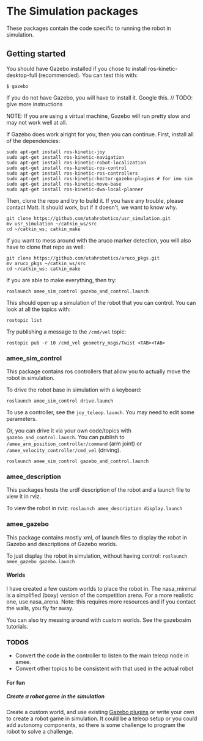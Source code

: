 # The Simulation packages

These packages contain the code specific to running the robot in simulation.


## Getting started

You should have Gazebo installed if you chose to install
ros-kinetic-desktop-full (recommended). You can test this with:
```
$ gazebo
```

If you do not have Gazebo, you will have to install it.  Google this. // TODO: give more instructions

NOTE: If you are using a virtual machine, Gazebo will run pretty slow and may not
work well at all.  

If Gazebo does work alright for you, then you can continue. First, install
all of the dependencies:

```
sudo apt-get install ros-kinetic-joy
sudo apt-get install ros-kinetic-navigation
sudo apt-get install ros-kinetic-robot-localization
sudo apt-get install ros-kinetic-ros-control
sudo apt-get install ros-kinetic-ros-controllers
sudo apt-get install ros-kinetic-hector-gazebo-plugins # for imu sim
sudo apt-get install ros-kinetic-move-base
sudo apt-get install ros-kinetic-dwa-local-planner
```

Then, clone the repo and try to build it. If you have any trouble,
please contact Matt. It should work, but if it doesn't, we want to
know why.

```
git clone https://github.com/utahrobotics/usr_simulation.git
mv usr_simulation ~/catkin_ws/src
cd ~/catkin_ws; catkin_make
```


If you want to mess around with the aruco marker detection,
you will also have to clone that repo as well:
```
git clone https://github.com/utahrobotics/aruco_pkgs.git
mv aruco_pkgs ~/catkin_ws/src
cd ~/catkin_ws; catkin_make
```


If you are able to make everything, then try:
```
roslaunch amee_sim_control gazebo_and_control.launch
```


This should open up a simulation of the robot that you can control.
You can look at all the topics with:
```
rostopic list
```

Try publishing a message to the `/cmd/vel` topic:
```
rostopic pub -r 10 /cmd_vel geometry_msgs/Twist <TAB><TAB>
```


### amee_sim_control
This package contains ros controllers that allow you to actually move the robot
in simulation.

To drive the robot base in simulation with a keyboard:
```
roslaunch amee_sim_control drive.launch
```

To use a controller, see the `joy_teleop.launch`. You may need to edit some
parameters.


Or, you can drive it via your own code/topics with `gazebo_and_control.launch`.
You can publish to `/amee_arm_position_controller/command` (arm joint) or
`/amee_velocity_controller/cmd_vel` (driving).


```
roslaunch amee_sim_control gazebo_and_control.launch

```

### amee_description

This packages hosts the urdf description of the robot and a launch file to
view it in rviz.

To view the robot in rviz:
`roslaunch amee_description display.launch`


### amee_gazebo
This package contains mostly xml, of launch files to display the robot in Gazebo
and descriptions of Gazebo worlds.

To just display the robot in simulation, without having control:
`roslaunch amee_gazebo gazebo.launch`  

#### Worlds
I have created a few custom worlds to place the robot in.  The nasa_minimal is
a simplified (boxy) version of the competition arena.  For a more realistic one,
use nasa_arena. Note: this requires more resources and if you contact the walls,
you fly far away.

You can also try messing around with custom worlds. See the gazebosim tutorials.


### TODOS
- Convert the code in the controller to listen to the main teleop node in amee.
- Convert other topics to be consistent with that used in the actual robot
#### For fun
##### Create a robot game in the simulation
Create a custom world, and use existing [Gazebo plugins][occupied_plugin] or
write your own to create a robot game in simulation.  It could be a teleop setup
or you could add autonomy components, so there is some challenge to program the
robot to solve a challenge.


[plugin_101]: http://gazebosim.org/tutorials?tut=plugins_hello_world&cat=write_plugin
[occupied_plugin]: http://gazebosim.org/tutorials?tut=occupiedevent&cat=plugins
